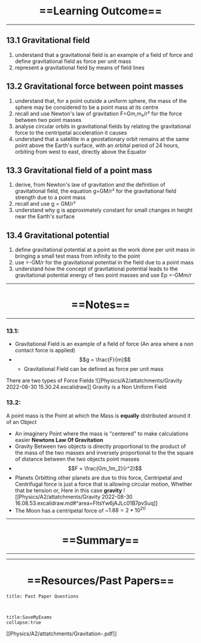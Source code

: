 # <center> ==Learning Outcome==  </center>
___
## 13.1 Gravitational field
1. understand that a gravitational field is an example of a field of force and define gravitational field as force per unit mass
2. represent a gravitational field by means of field lines
## 13.2 Gravitational force between point masses
1. understand that, for a point outside a uniform sphere, the mass of the sphere may be considered to be a point mass at its centre
2. recall and use Newton's law of gravitation F=Gm,m₂/r² for the force between two point masses
3. analyse circular orbits in gravitational fields by relating the gravitational force to the centripetal acceleration it causes
4. understand that a satellite in a geostationary orbit remains at the same point above the Earth's surface, with an orbital period of 24 hours, orbiting from west to east, directly above the Equator
## 13.3 Gravitational field of a point mass
1. derive, from Newton's law of gravitation and the definition of gravitational field, the equation g=GM/r² for the gravitational field strength due to a point mass
2. recall and use g = GM/r²
3. understand why g is approximately constant for small changes in height near the Earth's surface
## 13.4 Gravitational potential
1. define gravitational potential at a point as the work done per unit mass in bringing a small test mass from infinity to the point
2. use =-GM/r for the gravitational potential in the field due to a point mass
3. understand how the concept of gravitational potential leads to the gravitational potential energy of two point masses and use Ep =-GMm/r
___

# <center> ==Notes==  </center>
___
### 13.1:
- Gravitational Field is an example of a field of force (An area where a non contact force is applied)
- $$g = \frac{F}{m}$$
	- Gravitational Field can be defined as force per unit mass

There are two types of Force Fields
![[Physics/A2/attatchments/Gravity 2022-08-30 15.30.24.excalidraw]]
Gravity is a Non Uniform Field

### 13.2:
A point mass is the Point  at which the Mass is **equally** distributed around it of an Object
- An imaginery Point where the mass is "centered" to make calculations easier
  **Newtons Law Of Gravitation**
- Gravity Between two objects is directly proportional to the product of the mass of the two masses and inversely proportional to the the square of distance between the two objects point masses
- $$F = \frac{Gm_1m_2}{r^2}$$
- Planets Orbitting other planets are due to this force, Centripetal and Centrifugal force is just a force that is allowing circular motion, Whether that be tension or, Here in this case **gravity**
![[Physics/A2/attatchments/Gravity 2022-08-30 16.08.53.excalidraw.md#^area=FItsYw6jAJLc01B7pvSuq]]
- The Moon has a centripetal force of ~$1.88 = 2*10^{20}$  
___

# <center> ==Summary==  </center>
___



___



# <center> ==Resources/Past Papers==  </center>
```ad-note
title: Past Paper Questions



```
```ad-info
title:SaveMyExams
collapse:true
```
[[Physics/A2/attatchments/Gravitation-.pdf]]